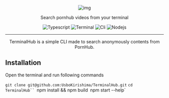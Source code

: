 <div align='center'>

![img](https://media.discordapp.net/attachments/926552770855698502/965296700304556042/terminalhublogo.png?width=751&height=422)


</div>

<p align='center'>Search pornhub videos from your terminal </p>

<div align="center">

  ![Typescript](https://img.shields.io/badge/-TypeScript-black?&logo=typescript)
  ![Terminal](https://img.shields.io/badge/-Terminal-black?&logo=windowsterminal)
  ![Cli](https://img.shields.io/badge/-Cli-black?&logo=shell)
  ![Nodejs](https://img.shields.io/badge/-Node.js-black?&logo=node.js)

</div>

---
<div align="center">
<p>
TerminalHub is a simple CLI made to search anonymously contents from PornHub.
<br>
</p>
</div>

<h2>Installation</h2>
Open the terminal and run following commands

`git clone git@github.com:UsboKirishima/TerminalHub.git`
`cd TerminalHub``
`npm install && npm build`
`npm start --help`
